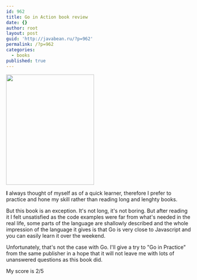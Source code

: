 ```yaml
---
id: 962
title: Go in Action book review
date: {}
author: root
layout: post
guid: 'http://javabean.ru/?p=962'
permalink: /?p=962
categories:
  - books
published: true
---
```

<img class="alignleft size-medium" src="http://www.allitebooks.com/wp-content/uploads/1452/745692fedf12eba.jpeg" width="239" height="300" />

**I** always thought of myself as of a quick learner, therefore I prefer to practice and hone my skill rather than reading long and lenghty books.

But this book is an exception. It's not long, it's not boring. But after reading it I felt unsatisfied as the code examples were far from what's needed in the real life, some parts of the language are shallowly described and the whole impression of the language it gives is that Go is very close to Javascript and you can easily learn it over the weekend.

Unfortunately, that's not the case with Go. I'll give a try to "Go in Practice" from the same publisher in a hope that it will not leave me with lots of unanswered questions as this book did.

My score is 2/5

&nbsp;

